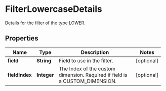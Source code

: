 

# FilterLowercaseDetails

Details for the filter of the type LOWER.

## Properties

| Name | Type | Description | Notes |
|------------ | ------------- | ------------- | -------------|
|**field** | **String** | Field to use in the filter. |  [optional] |
|**fieldIndex** | **Integer** | The Index of the custom dimension. Required if field is a CUSTOM_DIMENSION. |  [optional] |



